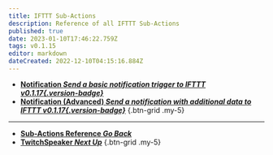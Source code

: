 ```yaml
---
title: IFTTT Sub-Actions
description: Reference of all IFTTT Sub-Actions
published: true
date: 2023-01-10T17:46:22.759Z
tags: v0.1.15
editor: markdown
dateCreated: 2022-12-10T04:15:16.884Z
---
```


- [<i class="mdi mdi-android-messages"></i>**Notification *Send a basic notification trigger to IFTTT *v0.1.17*{.version-badge}***](/Sub-Actions/IFTTT/Notification)
- [<i class="mdi mdi-android-messages"></i>**Notification (Advanced) *Send a notification with additional data to IFTTT *v0.1.17*{.version-badge}***](/Sub-Actions/IFTTT/Notification-Advanced)
{.btn-grid .my-5}

---

- [<i class="mdi mdi-chevron-left"></i>**Sub-Actions Reference *Go Back***](/Sub-Actions)
- [<i class="mdi mdi-speaker text--twitch"></i> **TwitchSpeaker *Next Up***](/Sub-Actions/TwitchSpeaker)
{.btn-grid .my-5}